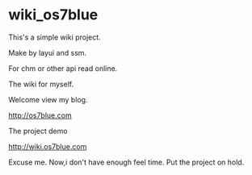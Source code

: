 # wiki_os7blue

This's a simple wiki project.

Make by layui and ssm.

For chm or other api read online.

The wiki for myself.

Welcome view my blog.

http://os7blue.com 

The project demo 

http://wiki.os7blue.com

Excuse me.
Now,i don't have enough feel time.
Put the project on hold. 
